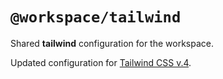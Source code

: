 # `@workspace/tailwind`

Shared **tailwind** configuration for the workspace.

Updated configuration for [Tailwind CSS v.4](https://tailwindcss.com/docs/installation/using-vite).
